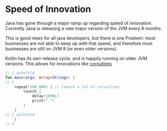 # Speed of Innovation

Java has gone through a major ramp up regarding speed of innovation. Currently Java is releasing a new major version of the JVM every 6 months.

This is good news for all java developers, but there is one Problem: most businesses are not able to keep up with that speed, and therefore most businesses are still on JVM 8 (or even older versions). 

Kotlin has its own release cycle, and is happily running on older JVM versions. This allows for innovations like [coroutines](https://github.com/Kotlin/kotlinx.coroutines/blob/master/coroutines-guide.md)

```kotlin runnable
// { autofold
fun main(args: Array<String>) {
// }
    repeat(100_000) { // launch a lot of coroutines
        launch {
            delay(1000L)
            print(".")
        }
    }
// { autofold
    }
// }
```
